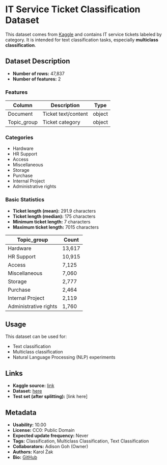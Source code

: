 # IT Service Ticket Classification Dataset

This dataset comes from [Kaggle](https://www.kaggle.com/datasets/adisongoh/it-service-ticket-classification-dataset) and contains IT service tickets labeled by category. It is intended for text classification tasks, especially **multiclass classification**.

## Dataset Description

* **Number of rows:** 47,837
* **Number of features:** 2

### Features

| Column      | Description         | Type   |
| ----------- | ------------------- | ------ |
| Document    | Ticket text/content | object |
| Topic_group | Ticket category     | object |

### Categories

* Hardware
* HR Support
* Access
* Miscellaneous
* Storage
* Purchase
* Internal Project
* Administrative rights

### Basic Statistics

* **Ticket length (mean):** 291.9 characters
* **Ticket length (median):** 175 characters
* **Minimum ticket length:** 7 characters
* **Maximum ticket length:** 7015 characters

| Topic_group           | Count  |
| --------------------- | ------ |
| Hardware              | 13,617 |
| HR Support            | 10,915 |
| Access                | 7,125  |
| Miscellaneous         | 7,060  |
| Storage               | 2,777  |
| Purchase              | 2,464  |
| Internal Project      | 2,119  |
| Administrative rights | 1,760  |

## Usage

This dataset can be used for:

* Text classification
* Multiclass classification
* Natural Language Processing (NLP) experiments

## Links

* **Kaggle source:** [link](https://www.kaggle.com/datasets/adisongoh/it-service-ticket-classification-dataset)
* **Dataset:** [here](https://github.com/Lunalykaya/IT-Service-Ticket-Classification/blob/main/data/archive%20(50).zip)
* **Test set (after splitting):** [link here]

## Metadata

* **Usability:** 10.00
* **License:** CC0: Public Domain
* **Expected update frequency:** Never
* **Tags:** Classification, Multiclass Classification, Text Classification
* **Collaborators:** Adison Goh (Owner)
* **Authors:** Karol Żak
* **Bio:** [GitHub](https://github.com/karolzak/support-tickets-classification#22-dataset)

